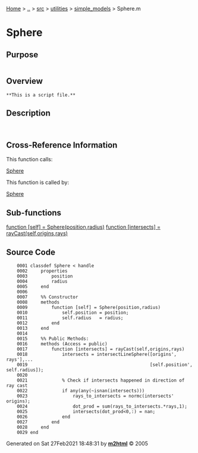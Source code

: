 [Home](../../../../../index.md) \> [..](#) \> [src](../../../../../documentation.md) \> [utilities](#)
\> [simple_models](index.md) \> Sphere.m



# Sphere

## Purpose 

``` 
```

## Overview 

``` 
**This is a script file.**
```

## Description 

```
 

```

## Cross-Reference Information 

This function calls:

   [Sphere](Sphere.md)

This function is called by:

   [Sphere](Sphere.md)

## Sub-functions 

   [function \[self\] = Sphere(position,radius)](#_sub1)
   [function \[intersects\] =
    rayCast(self,origins,rays)](#_sub2)

## Source Code 

```
    0001 classdef Sphere < handle
    0002     properties
    0003         position
    0004         radius
    0005     end
    0006     
    0007     %% Constructor
    0008     methods
    0009         function [self] = Sphere(position,radius)
    0010             self.position = position;
    0011             self.radius   = radius;
    0012         end
    0013     end
    0014     
    0015     %% Public Methods:
    0016     methods (Access = public)
    0017         function [intersects] = rayCast(self,origins,rays)
    0018             intersects = intersectLineSphere([origins', rays'],...
    0019                                              [self.position', self.radius]);
    0020             
    0021             % Check if intersects happened in direction of ray cast
    0022             if any(any(~isnan(intersects)))
    0023                 rays_to_intersects = normc(intersects'  origins);
    0024                 dot_prod = sum(rays_to_intersects.*rays,1);
    0025                 intersects(dot_prod<0,:) = nan;
    0026             end
    0027         end
    0028     end
    0029 end
```



Generated on Sat 27Feb2021 18:48:31 by
**[m2html](http://www.artefact.tk/software/matlab/m2html/ "Matlab Documentation in HTML")**
© 2005
